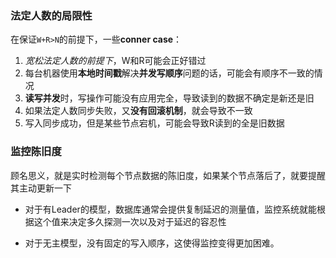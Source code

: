 ### 法定人数的局限性

在保证`W+R>N`的前提下，一些**conner case**：

1. *宽松法定人数的前提下*，W和R可能会正好错过
2. 每台机器使用**本地时间戳**解决**并发写顺序**问题的话，可能会有顺序不一致的情况
3. **读写并发**时，写操作可能没有应用完全，导致读到的数据不确定是新还是旧
4. 如果法定人数同步失败，又**没有回滚机制**，就会导致不一致
5. 写入同步成功，但是某些节点宕机，可能会导致R读到的全是旧数据

### 监控陈旧度

顾名思义，就是实时检测每个节点数据的陈旧度，如果某个节点落后了，就要提醒其主动更新一下

- 对于有Leader的模型，数据库通常会提供复制延迟的测量值，监控系统就能根据这个值来决定多久探测一次以及对于延迟的容忍性

- 对于无主模型，没有固定的写入顺序，这使得监控变得更加困难。


